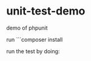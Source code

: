 # unit-test-demo
demo of phpunit

run ```composer install

run the test by doing:

```vendor/bin/phpunit tests/SlugifyTest.php --verbose --colors

